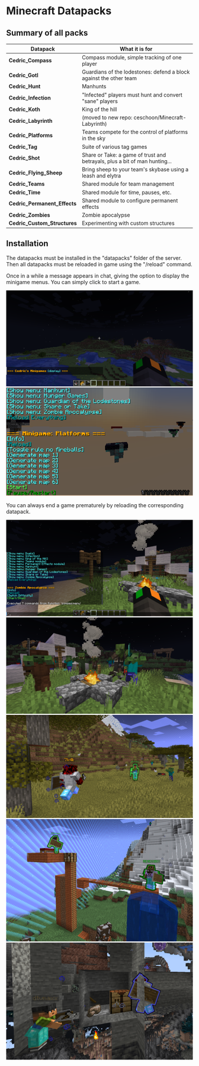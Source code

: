 # Minecraft Datapacks

## Summary of all packs

| Datapack | What it is for |
|---------|---------|
| **Cedric_Compass** | Compass module, simple tracking of one player |
| **Cedric_Gotl** | Guardians of the lodestones: defend a block against the other team |
| **Cedric_Hunt** | Manhunts |
| **Cedric_Infection** | "Infected" players must hunt and convert "sane" players |
| **Cedric_Koth** | King of the hill |
| **Cedric_Labyrinth** | (moved to new repo: ceschoon/Minecraft-Labyrinth)|
| **Cedric_Platforms** | Teams compete for the control of platforms in the sky |
| **Cedric_Tag** | Suite of various tag games |
| **Cedric_Shot** | Share or Take: a game of trust and betrayals, plus a bit of man hunting... |
| **Cedric_Flying_Sheep** | Bring sheep to your team's skybase using a leash and elytra |
| **Cedric_Teams** | Shared module for team management |
| **Cedric_Time** | Shared module for time, pauses, etc. |
| **Cedric_Permanent_Effects** | Shared module to configure permanent effects |
| **Cedric_Zombies** | Zombie apocalypse |
| **Cedric_Custom_Structures** | Experimenting with custom structures |

## Installation

The datapacks must be installed in the "datapacks" folder of the server. Then all datapacks must be reloaded in game using the "/reload" command.

Once in a while a message appears in chat, giving the option to display the minigame menus. You can simply click to start a game. 

![alt text](Cedric_Menu/example_chat_message.png?raw=true)
![alt text](Cedric_Platforms/menu.png?raw=true)

You can always end a game prematurely by reloading the corresponding datapack.

![alt text](Cedric_Menu/example_zombies.png?raw=true)
![alt text](Cedric_Zombies/zombies_near_tent.png?raw=true)
![alt text](Cedric_Tag/chase.png?raw=true)
![alt text](Cedric_Tag/fort.png?raw=true)
![alt text](Cedric_Tag/sneak.png?raw=true)

